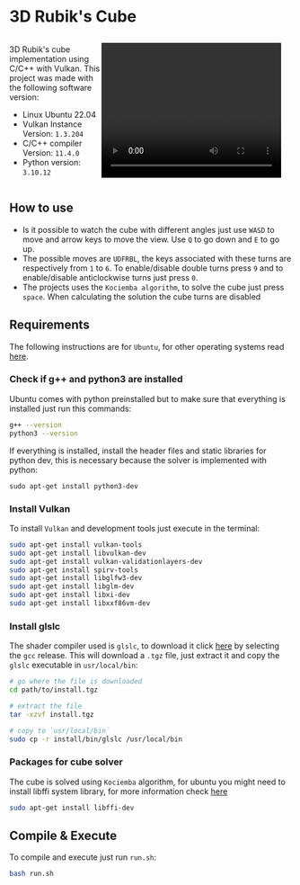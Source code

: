 # 3D Rubik's Cube 

<div style="display: flex; align-items: center;">
    <div>
        <p>3D Rubik's cube implementation using C/C++ with Vulkan. This project was made with the following software version:</p>
        <ul>
            <li>Linux Ubuntu 22.04</li>
            <li>Vulkan Instance Version: <code>1.3.204</code></li>
            <li>C/C++ compiler Version: <code>11.4.0</code></li>
            <li>Python version: <code>3.10.12</code></li>
        </ul>
    </div>
    <video width="320" height="240" controls autoplay loop style="margin-right: 20px;">
        <source src="public/cubeSample.mp4" type="video/mp4">
        Your browser does not support the video tag.
    </video>
</div>

## How to use
- Is it possible to watch the cube with different angles just use `WASD` to move and arrow keys to move the view. Use `Q` to go down and `E` to go up.
- The possible moves are `UDFRBL`, the keys associated with these turns are respectively from `1` to `6`. To enable/disable double turns press `9` and to enable/disable anticlockwise turns just press `0`.
- The projects uses the `Kociemba algorithm`, to solve the cube just press `space`. When calculating the solution the cube turns are disabled
## Requirements
The following instructions are for `Ubuntu`, for other operating systems read [here](https://vulkan-tutorial.com/Development_environment).
### Check if g++ and python3 are installed
Ubuntu comes with python preinstalled but to make sure that everything is installed just run this commands:
```bash
g++ --version
python3 --version
```
If everything is installed, install the header files and static libraries for python dev, this is necessary because the solver is implemented with python:
```
sudo apt-get install python3-dev
```
### Install Vulkan
To install `Vulkan` and development tools just execute in the terminal:
```bash
sudo apt-get install vulkan-tools
sudo apt-get install libvulkan-dev
sudo apt-get install vulkan-validationlayers-dev
sudo apt-get install spirv-tools
sudo apt-get install libglfw3-dev
sudo apt-get install libglm-dev
sudo apt-get install libxi-dev
sudo apt-get install libxxf86vm-dev
```
### Install glslc
The shader compiler used is `glslc`, to download it click [here](https://github.com/google/shaderc/blob/main/downloads.md) by selecting the `gcc` release. This will download a `.tgz` file, just extract it and copy the `glslc` executable in `usr/local/bin`:
```bash
# go where the file is downloaded
cd path/to/install.tgz

# extract the file
tar -xzvf install.tgz

# copy to `usr/local/bin`
sudo cp -r install/bin/glslc /usr/local/bin
```
### Packages for cube solver
The cube is solved using `Kociemba` algorithm, for ubuntu you might need to install libffi system library, for more information check [here](https://github.com/muodov/kociemba)
```bash
sudo apt-get install libffi-dev
```
## Compile & Execute
To compile and execute just run `run.sh`:
```bash
bash run.sh
```